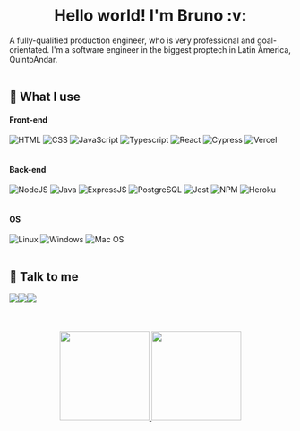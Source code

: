# 
<h1 align="center">Hello world! I'm Bruno :v:</h1>



A fully-qualified production engineer, who is very professional and goal-orientated. I'm a software engineer in the biggest proptech in Latin America, QuintoAndar.
<br />
<br />

## 🧠 What I use

#### **Front-end**

![HTML](https://img.shields.io/badge/HTML5-E34F26?style=for-the-badge&logo=html5&logoColor=white) 
![CSS](https://img.shields.io/badge/CSS3-1572B6?style=for-the-badge&logo=css3&logoColor=white)
![JavaScript](https://img.shields.io/badge/JavaScript-323330?style=for-the-badge&logo=javascript&logoColor=F7DF1E)
![Typescript](https://img.shields.io/badge/TypeScript-007ACC?style=for-the-badge&logo=typescript&logoColor=white)
![React](https://img.shields.io/badge/React-20232A?style=for-the-badge&logo=react&logoColor=61DAFB)
![Cypress](https://img.shields.io/badge/Cypress-17202C?style=for-the-badge&logo=cypress&logoColor=white)
![Vercel](https://img.shields.io/badge/Vercel-000000?style=for-the-badge&logo=vercel&logoColor=white)
<br />
<br />

#### **Back-end**

![NodeJS](https://img.shields.io/badge/Node.js-339933?style=for-the-badge&logo=nodedotjs&logoColor=white)
![Java](https://img.shields.io/badge/java-%23ED8B00.svg?style=for-the-badge&logo=java&logoColor=white)
![ExpressJS](https://img.shields.io/badge/Express.js-000000?style=for-the-badge&logo=express&logoColor=white)
![PostgreSQL](https://img.shields.io/badge/PostgreSQL-316192?style=for-the-badge&logo=postgresql&logoColor=white)
![Jest](https://img.shields.io/badge/Jest-C21325?style=for-the-badge&logo=jest&logoColor=white)
![NPM](https://img.shields.io/badge/npm-CB3837?style=for-the-badge&logo=npm&logoColor=white)
![Heroku](https://img.shields.io/badge/Heroku-430098?style=for-the-badge&logo=heroku&logoColor=white)
<br />
<br />


#### **OS**

![Linux](https://img.shields.io/badge/Linux-FCC624?style=for-the-badge&logo=linux&logoColor=black)
![Windows](https://img.shields.io/badge/Windows-0078D6?style=for-the-badge&logo=windows&logoColor=white)
![Mac OS](https://img.shields.io/badge/mac%20os-000000?style=for-the-badge&logo=macos&logoColor=F0F0F0)
<br />
<br />



## 💬 Talk to me
<div style="display: flex">
  <a href="https://www.linkedin.com/in/kohn-bruno/"><img src="https://img.shields.io/badge/LinkedIn-0077B5?style=for-the-badge&logo=linkedin&logoColor=white" /></a>
  <a href="mailto:brunokohn1993@gmail.com"><img src="https://img.shields.io/badge/Gmail-D14836?style=for-the-badge&logo=gmail&logoColor=white" /></a>
  <a href="https://api.whatsapp.com/send?phone=5521981037125&text=Olá,%20Bruno!"><img src="https://img.shields.io/badge/WhatsApp-25D366?style=for-the-badge&logo=whatsapp&logoColor=white" /></a>
  


</div>
<br />
</div>
<br />
<br />

<div align="center">
  <a href="https://github.com/Bruno-Kohn">
  <img height="160px"  src="https://github-readme-stats.vercel.app/api?username=Bruno-Kohn&show_icons=true&theme=dark&include_all_commits=true&count_private=true"/>
     <img height="160px" src="https://github-readme-stats.vercel.app/api/top-langs/?username=Bruno-Kohn&layout=compact&langs_count=7&theme=dark"/>
</div>
  

